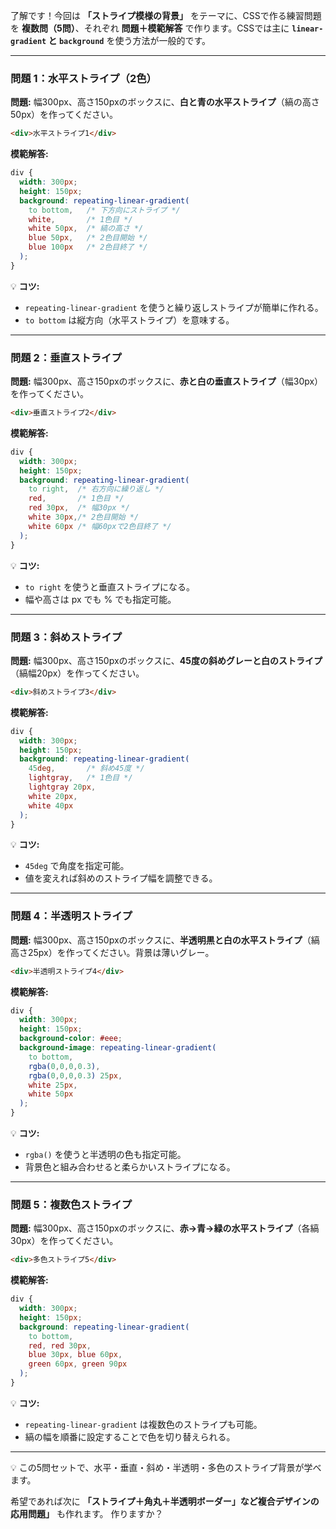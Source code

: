 了解です！今回は **「ストライプ模様の背景」** をテーマに、CSSで作る練習問題を **複数問（5問）**、それぞれ **問題＋模範解答** で作ります。CSSでは主に **`linear-gradient` と `background`** を使う方法が一般的です。

---

### 問題 1：水平ストライプ（2色）

**問題:**
幅300px、高さ150pxのボックスに、**白と青の水平ストライプ**（縞の高さ50px）を作ってください。

```html
<div>水平ストライプ1</div>
```

**模範解答:**

```css
div {
  width: 300px;
  height: 150px;
  background: repeating-linear-gradient(
    to bottom,   /* 下方向にストライプ */
    white,       /* 1色目 */
    white 50px,  /* 縞の高さ */
    blue 50px,   /* 2色目開始 */
    blue 100px   /* 2色目終了 */
  );
}
```

💡 **コツ:**

* `repeating-linear-gradient` を使うと繰り返しストライプが簡単に作れる。
* `to bottom` は縦方向（水平ストライプ）を意味する。

---

### 問題 2：垂直ストライプ

**問題:**
幅300px、高さ150pxのボックスに、**赤と白の垂直ストライプ**（幅30px）を作ってください。

```html
<div>垂直ストライプ2</div>
```

**模範解答:**

```css
div {
  width: 300px;
  height: 150px;
  background: repeating-linear-gradient(
    to right,  /* 右方向に繰り返し */
    red,       /* 1色目 */
    red 30px,  /* 幅30px */
    white 30px,/* 2色目開始 */
    white 60px /* 幅60pxで2色目終了 */
  );
}
```

💡 **コツ:**

* `to right` を使うと垂直ストライプになる。
* 幅や高さは px でも % でも指定可能。

---

### 問題 3：斜めストライプ

**問題:**
幅300px、高さ150pxのボックスに、**45度の斜めグレーと白のストライプ**（縞幅20px）を作ってください。

```html
<div>斜めストライプ3</div>
```

**模範解答:**

```css
div {
  width: 300px;
  height: 150px;
  background: repeating-linear-gradient(
    45deg,       /* 斜め45度 */
    lightgray,   /* 1色目 */
    lightgray 20px,
    white 20px,
    white 40px
  );
}
```

💡 **コツ:**

* `45deg` で角度を指定可能。
* 値を変えれば斜めのストライプ幅を調整できる。

---

### 問題 4：半透明ストライプ

**問題:**
幅300px、高さ150pxのボックスに、**半透明黒と白の水平ストライプ**（縞高さ25px）を作ってください。背景は薄いグレー。

```html
<div>半透明ストライプ4</div>
```

**模範解答:**

```css
div {
  width: 300px;
  height: 150px;
  background-color: #eee;
  background-image: repeating-linear-gradient(
    to bottom,
    rgba(0,0,0,0.3), 
    rgba(0,0,0,0.3) 25px,
    white 25px,
    white 50px
  );
}
```

💡 **コツ:**

* `rgba()` を使うと半透明の色も指定可能。
* 背景色と組み合わせると柔らかいストライプになる。

---

### 問題 5：複数色ストライプ

**問題:**
幅300px、高さ150pxのボックスに、**赤→青→緑の水平ストライプ**（各縞30px）を作ってください。

```html
<div>多色ストライプ5</div>
```

**模範解答:**

```css
div {
  width: 300px;
  height: 150px;
  background: repeating-linear-gradient(
    to bottom,
    red, red 30px,
    blue 30px, blue 60px,
    green 60px, green 90px
  );
}
```

💡 **コツ:**

* `repeating-linear-gradient` は複数色のストライプも可能。
* 縞の幅を順番に設定することで色を切り替えられる。

---

💡 この5問セットで、水平・垂直・斜め・半透明・多色のストライプ背景が学べます。

希望であれば次に **「ストライプ＋角丸＋半透明ボーダー」など複合デザインの応用問題」** も作れます。
作りますか？
